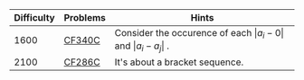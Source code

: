 | Difficulty | Problems | Hints |
| -------- | -------- | -------- |
| 1600 | [CF340C](https://codeforces.com/problemset/problem/340/C) | Consider the occurence of each $\|a_i-0\|$ and $\|a_i-a_j\|$ . |
| 2100 | [CF286C](https://codeforces.com/problemset/problem/286/C) | It's about a bracket sequence. |